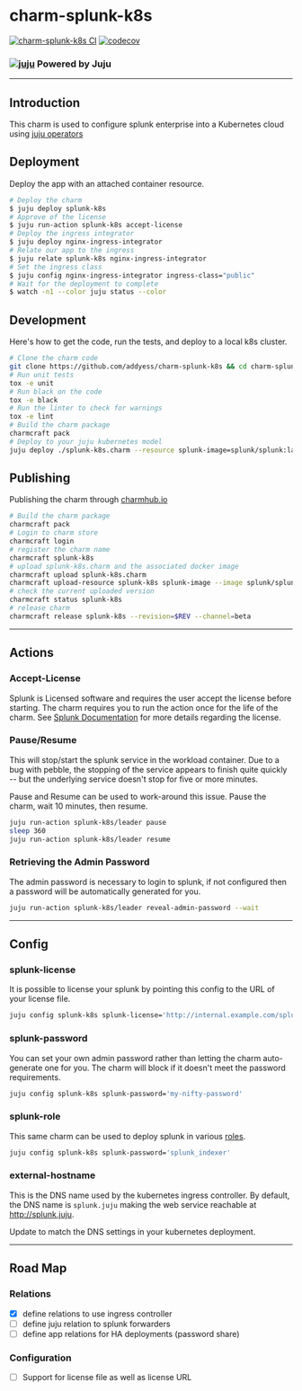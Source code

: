 # charm-splunk-k8s

[![charm-splunk-k8s CI](https://github.com/addyess/charm-splunk-k8s/actions/workflows/main.yml/badge.svg)](https://github.com/addyess/charm-splunk-k8s/actions/workflows/main.yml)
[![codecov](https://codecov.io/gh/addyess/charm-splunk-k8s/branch/main/graph/badge.svg?token=T27QYE2PCI)](https://codecov.io/gh/addyess/charm-splunk-k8s)

### [![juju](https://assets.ubuntu.com/v1/bbea397b-Logo+no+square.svg)](https://juju.is/ "Juju Operators") Powered by Juju

----------------
Introduction
------------
This charm is used to configure splunk enterprise into a Kubernetes cloud using [juju operators](https://juju.is/ "Juju")

## Deployment
Deploy the app with an attached container resource.
```bash
# Deploy the charm
$ juju deploy splunk-k8s
# Approve of the license
$ juju run-action splunk-k8s accept-license
# Deploy the ingress integrator
$ juju deploy nginx-ingress-integrator
# Relate our app to the ingress
$ juju relate splunk-k8s nginx-ingress-integrator
# Set the ingress class
$ juju config nginx-ingress-integrator ingress-class="public"
# Wait for the deployment to complete
$ watch -n1 --color juju status --color
```

## Development
Here's how to get the code, run the tests, and deploy to a local k8s cluster.
```bash
# Clone the charm code
git clone https://github.com/addyess/charm-splunk-k8s && cd charm-splunk-k8s
# Run unit tests
tox -e unit
# Run black on the code
tox -e black
# Run the linter to check for warnings
tox -e lint
# Build the charm package
charmcraft pack
# Deploy to your juju kubernetes model
juju deploy ./splunk-k8s.charm --resource splunk-image=splunk/splunk:latest
```

## Publishing
Publishing the charm through [charmhub.io](https://juju.is/docs/sdk/publishing)
```bash
# Build the charm package
charmcraft pack
# Login to charm store
charmcraft login
# register the charm name
charmcraft splunk-k8s
# upload splunk-k8s.charm and the associated docker image
charmcraft upload splunk-k8s.charm
charmcraft upload-resource splunk-k8s splunk-image --image splunk/splunk:latest
# check the current uploaded version
charmcraft status splunk-k8s
# release charm
charmcraft release splunk-k8s --revision=$REV --channel=beta
```

----------------
Actions
----------

### Accept-License
Splunk is Licensed software and requires the user accept the license before starting.
The charm requires you to run the action once for the life of the charm. See 
[Splunk Documentation](https://docs.splunk.com/Documentation/Splunk/8.1.3/Admin/HowSplunklicensingworks) 
for more details regarding the license.

### Pause/Resume
This will stop/start the splunk service in the workload container. Due to a bug 
with pebble, the stopping of the service appears to finish quite quickly -- 
but the underlying service doesn't stop for five or more minutes. 

Pause and Resume can be used to work-around this issue. Pause the charm, 
wait 10 minutes, then resume.

```bash
juju run-action splunk-k8s/leader pause
sleep 360
juju run-action splunk-k8s/leader resume
```

### Retrieving the Admin Password
The admin password is necessary to login to splunk, if not configured then 
a password will be automatically generated for you. 
```bash
juju run-action splunk-k8s/leader reveal-admin-password --wait
```

----------------
Config
------

### splunk-license
It is possible to license your splunk by pointing this config to the URL of your
license file.
```bash
juju config splunk-k8s splunk-license='http://internal.example.com/splunk-license'
```

### splunk-password
You can set your own admin password rather than letting the charm auto-generate
one for you.  The charm will block if it doesn't meet the password requirements.
```bash
juju config splunk-k8s splunk-password='my-nifty-password'
```

### splunk-role
This same charm can be used to deploy splunk in various [roles](https://github.com/splunk/splunk-ansible/tree/develop/roles).
```bash
juju config splunk-k8s splunk-password='splunk_indexer'
```

### external-hostname
This is the DNS name used by the kubernetes ingress controller.  By default, 
the DNS name is `splunk.juju` making the web service reachable at http://splunk.juju.

Update to match the DNS settings in your kubernetes deployment. 

-------------------
Road Map
---------

### Relations
* [x] define relations to use ingress controller 
* [ ] define juju relation to splunk forwarders
* [ ] define app relations for HA deployments (password share)

### Configuration
* [ ] Support for license file as well as license URL

